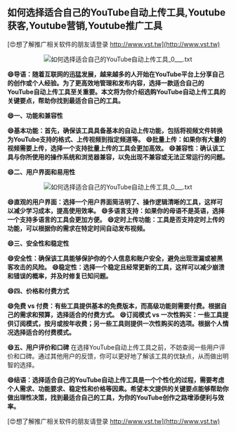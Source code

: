 ## **如何选择适合自己的YouTube自动上传工具,Youtube获客,Youtube营销,Youtube推广工具**

[😍想了解推广相关软件的朋友请登录 http://www.vst.tw](http://www.vst.tw)

 <center><img src="https://vst.tw/MP4/tuiguang/png/1.png" alt="如何选择适合自己的YouTube自动上传工具_0___.txt"></center>

**😄导语：随着互联网的迅猛发展，越来越多的人开始在YouTube平台上分享自己的创作或个人经验。为了更高效地管理和发布内容，选择一款适合自己的YouTube自动上传工具至关重要。本文将为你介绍选购YouTube自动上传工具的关键要点，帮助你找到最适合自己的工具。**

**😄一、功能和兼容性**

**😄基本功能：首先，确保该工具具备基本的自动上传功能，包括将视频文件转换为YouTube支持的格式、上传视频到指定频道等。**
**😄批量上传：如果你有大量的视频需要上传，选择一个支持批量上传的工具会更加高效。**
**😄兼容性：确认该工具与你所使用的操作系统和浏览器兼容，以免出现不兼容或无法正常运行的问题。**

**😄二、用户界面和易用性**

 <center><img src="https://vst.tw/MP4/tuiguang/png/1.png" alt="如何选择适合自己的YouTube自动上传工具_0___.txt"></center>

**😄直观的用户界面：选择一个用户界面简洁明了、操作逻辑清晰的工具，这样可以减少学习成本，提高使用效率。**
**😄多语言支持：如果你的母语不是英语，选择一个支持多语言的工具会更加方便。**
**😄定时上传功能：工具是否支持定时上传的功能，可以根据你的需求在特定时间自动发布视频。**

**😄三、安全性和稳定性**

**😄安全性：确保该工具能够保护你的个人信息和账户安全，避免出现泄漏或被黑客攻击的风险。**
**😄稳定性：选择一个稳定且经常更新的工具，这样可以减少崩溃和错误的概率，并及时修复已知问题。**

**😄四、价格和付费方式**

**😄免费 vs 付费：有些工具提供基本的免费版本，而高级功能则需要付费。根据自己的需求和预算，选择适合的付费方式。**
**😄订阅模式 vs 一次性购买：一些工具提供订阅模式，按月或按年收费；另一些工具则提供一次性购买的选项。根据个人情况选择适合的付费模式。**

**😄五、用户评价和口碑**
在选择YouTube自动上传工具之前，不妨查阅一些用户评价和口碑。通过其他用户的反馈，你可以更好地了解该工具的优缺点，从而做出明智的选择。

**😄结语：选择适合自己的YouTube自动上传工具是一个个性化的过程，需要考虑个人需求、功能要求、稳定性和价格等因素。希望本文提供的关键要点能够帮助你做出理性决策，找到最适合自己的工具，为你的YouTube创作之路增添便利与效率。**

[😍想了解推广相关软件的朋友请登录 http://www.vst.tw](http://www.vst.tw)



